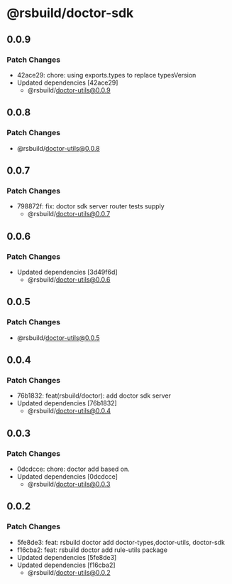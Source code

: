 # @rsbuild/doctor-sdk

## 0.0.9

### Patch Changes

- 42ace29: chore: using exports.types to replace typesVersion
- Updated dependencies [42ace29]
  - @rsbuild/doctor-utils@0.0.9

## 0.0.8

### Patch Changes

- @rsbuild/doctor-utils@0.0.8

## 0.0.7

### Patch Changes

- 798872f: fix: doctor sdk server router tests supply
  - @rsbuild/doctor-utils@0.0.7

## 0.0.6

### Patch Changes

- Updated dependencies [3d49f6d]
  - @rsbuild/doctor-utils@0.0.6

## 0.0.5

### Patch Changes

- @rsbuild/doctor-utils@0.0.5

## 0.0.4

### Patch Changes

- 76b1832: feat(rsbuild/doctor): add doctor sdk server
- Updated dependencies [76b1832]
  - @rsbuild/doctor-utils@0.0.4

## 0.0.3

### Patch Changes

- 0dcdcce: chore: doctor add based on.
- Updated dependencies [0dcdcce]
  - @rsbuild/doctor-utils@0.0.3

## 0.0.2

### Patch Changes

- 5fe8de3: feat: rsbuild doctor add doctor-types,doctor-utils, doctor-sdk
- f16cba2: feat: rsbuild doctor add rule-utils package
- Updated dependencies [5fe8de3]
- Updated dependencies [f16cba2]
  - @rsbuild/doctor-utils@0.0.2
